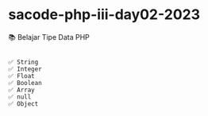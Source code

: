 # sacode-php-iii-day02-2023
📚 Belajar Tipe Data PHP
##
    ✅ String
    ✅ Integer
    ✅ Float
    ✅ Boolean
    ✅ Array
    ✅ null
    ✅ Object